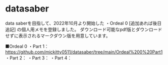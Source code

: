 # datasaber

data saberを目指して、2022年10月より開始した
・Ordeal 0
[追加あれば後日追記]
の個人用メモを登録しました。
ダウンロード可能なpdf版とダウンロードせずに表示されるマークダウン版を用意しています。

■Ordeal 0 
・Part 1： https://github.com/mickitty0511/datasaber/tree/main/Ordeal%200%20Part1
・Part 2：
・Part 3：
・Part 4：

